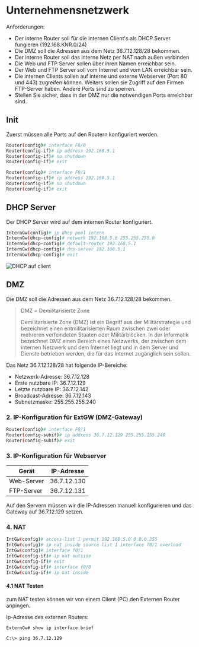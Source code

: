 # Unternehmensnetzwerk

Anforderungen:

- Der interne Router soll für die internen Client's als DHCP Server fungieren (192.168.KNR.0/24)
- Die  DMZ soll die Adressen aus dem Netz 36.7.12.128/28 bekommen.
- Der interne Router soll das interne Netz per NAT nach außen verbinden
- Die Web und FTP Server sollen über ihren Namen erreichbar sein.
- Der Web und FTP Server soll vom Internet und vom LAN erreichbar sein.
- Die internen Clients sollen auf interne und externe Webserver (Port 80 und 443) zugreifen können.  Weiters sollen sie Zugriff auf den Firmen FTP-Server haben. Andere Ports sind zu sperren.
- Stellen Sie sicher, dass in der DMZ nur die notwendigen Ports erreichbar sind.

## Init

Zuerst müssen alle Ports auf den Routern konfiguriert werden.

```bash
Router(config)# interface F0/0
Router(config-if)# ip address 192.168.5.1 
Router(config-if)# no shutdown
Router(config-if)# exit
```

```bash
Router(config)# interface F0/1
Router(config-if)# ip address 192.168.5.1
Router(config-if)# no shutdown
Router(config-if)# exit
```

## DHCP Server

Der DHCP Server wird auf dem internen Router konfiguriert.

```bash
InternGw(config)# ip dhcp pool intern
InternGw(dhcp-config)# network 192.168.5.0 255.255.255.0
InternGw(dhcp-config)# default-router 192.168.5.1
InternGw(dhcp-config)# dns-server 192.168.5.1
InternGw(dhcp-config)# exit
```

![DHCP auf client](/images/school_nscs_praxis_image-5.png)

## DMZ

Die  DMZ soll die Adressen aus dem Netz 36.7.12.128/28 bekommen.

> DMZ = Demilitarisierte Zone
>
> Demilitarisierte Zone (DMZ) ist ein Begriff aus der Militärstrategie und bezeichnet einen entmilitarisierten Raum zwischen zwei oder mehreren verfeindeten Staaten oder Militärblöcken.
> In der Informatik bezeichnet DMZ einen Bereich eines Netzwerks, der zwischen dem internen Netzwerk und dem Internet liegt und in dem Server und Dienste betrieben werden, die für das Internet zugänglich sein sollen.

Das Netz 36.7.12.128/28 hat folgende IP-Bereiche:

- Netzwerk-Adresse: 36.7.12.128
- Erste nutzbare IP: 36.7.12.129
- Letzte nutzbare IP: 36.7.12.142
- Broadcast-Adresse: 36.7.12.143
- Subnetzmaske: 255.255.255.240

### 2. IP-Konfiguration für ExtGW (DMZ-Gateway)

```bash
Router(config)# interface F0/1
Router(config-subif)# ip address 36.7.12.129 255.255.255.240
Router(config-subif)# exit
```

### 3. IP-Konfiguration für Webserver

| Gerät      | IP-Adresse  |
|------------|------------ |
| Web-Server | 36.7.12.130 |
| FTP-Server | 36.7.12.131 |

Auf den Servern müssen wir die IP-Adressen manuell konfigurieren und das Gateway auf 36.7.12.129 setzen.

### 4. NAT

```bash
IntGw(config)# access-list 1 permit 192.168.5.0 0.0.0.255
IntGw(config)# ip nat inside source list 1 interface f0/1 overload
IntGw(config)# interface f0/1
IntGw(config-if)# ip nat outside
IntGw(config-if)# exit
IntGw(config-if)# interface f0/0
IntGw(config-if)# ip nat inside
```

#### 4.1 NAT Testen

zum NAT testen können wir von einem Client (PC) den Externen Router anpingen.

Ip-Adresse des externen Routers:

```bash
ExternGw# show ip interface brief
```

```bash
C:\> ping 36.7.12.129
```
